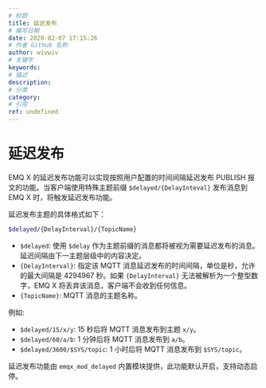 ```yaml
---
# 标题
title: 延迟发布
# 编写日期
date: 2020-02-07 17:15:26
# 作者 Github 名称
author: wivwiv
# 关键字
keywords:
# 描述
description:
# 分类
category: 
# 引用
ref: undefined
---
```


# 延迟发布

EMQ X 的延迟发布功能可以实现按照用户配置的时间间隔延迟发布 PUBLISH 报文的功能。当客户端使用特殊主题前缀 `$delayed/{DelayInteval}` 发布消息到 EMQ X 时，将触发延迟发布功能。

延迟发布主题的具体格式如下：

```bash
$delayed/{DelayInterval}/{TopicName}
```

- `$delayed`: 使用 `$delay` 作为主题前缀的消息都将被视为需要延迟发布的消息。延迟间隔由下一主题层级中的内容决定。
- `{DelayInterval}`: 指定该 MQTT 消息延迟发布的时间间隔，单位是秒，允许的最大间隔是 4294967 秒。如果 `{DelayInterval}` 无法被解析为一个整型数字，EMQ X 将丢弃该消息，客户端不会收到任何信息。
- `{TopicName}`: MQTT 消息的主题名称。

例如:

- `$delayed/15/x/y`: 15 秒后将 MQTT 消息发布到主题 `x/y`。
- `$delayed/60/a/b`: 1 分钟后将 MQTT 消息发布到 `a/b`。
- `$delayed/3600/$SYS/topic`: 1 小时后将 MQTT 消息发布到 `$SYS/topic`。

延迟发布功能由 `emqx_mod_delayed` 内置模块提供，此功能默认开启，支持动态启停。
